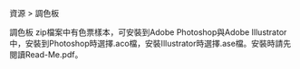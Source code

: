 資源 > 調色板


調色板
zip檔案中有色票樣本，可安裝到Adobe Photoshop與Adobe Illustrator中，安裝到Photoshop時選擇.aco檔，安裝Illustrator時選擇.ase檔。安裝時請先閱讀Read-Me.pdf。
